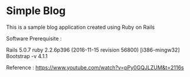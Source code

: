 # Simple Blog 

This is a sample blog application created using  Ruby on Rails

Software Prerequisite :

Rails 5.0.7 
ruby 2.2.6p396 (2016-11-15 revision 56800) [i386-mingw32] 
Bootstrap -v 4.1.1

Reference :
https://www.youtube.com/watch?v=pPy0GQJLZUM&t=2116s
